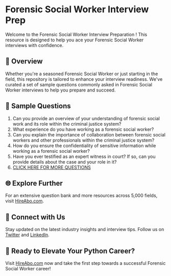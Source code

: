 # Forensic Social Worker Interview Prep

Welcome to the Forensic Social Worker Interview Preparation ! This resource is designed to help you ace your Forensic Social Worker interviews with confidence.

## 🚀 Overview

Whether you're a seasoned Forensic Social Worker or just starting in the field, this repository is tailored to enhance your interview readiness. We've curated a set of sample questions commonly asked in Forensic Social Worker interviews to help you prepare and succeed.

## 📝 Sample Questions

1. Can you provide an overview of your understanding of forensic social work and its role within the criminal justice system?
2. What experience do you have working as a forensic social worker?
3. Can you explain the importance of collaboration between forensic social workers and other professionals within the criminal justice system?
4. How do you ensure the confidentiality of sensitive information while working as a forensic social worker?
5. Have you ever testified as an expert witness in court? If so, can you provide details about the case and your role in it?
6. [CLICK HERE FOR MORE QUESTIONS](https://hireabo.com/job/9_4_28/Forensic%20Social%20Worker)

## 🌐 Explore Further

For an extensive question bank and more resources across 5,000 fields, visit [HireAbo.com](https://www.hireabo.com).

## 📱 Connect with Us

Stay updated on the latest industry insights and interview tips. Follow us on [Twitter](https://twitter.com/hireabo) and [LinkedIn](https://www.linkedin.com/in/hire-abo-3609972a8/).

## 🚀 Ready to Elevate Your Python Career?

Visit [HireAbo.com](https://www.hireabo.com) now and take the first step towards a successful Forensic Social Worker career!